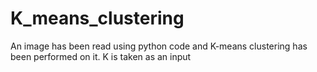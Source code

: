 # K_means_clustering
An image has been read using python code and K-means clustering has been performed on it. K is taken as an input
